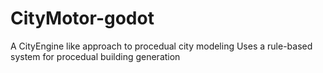 # CityMotor-godot
A CityEngine like approach to procedual city modeling
Uses a rule-based system for procedual building generation
